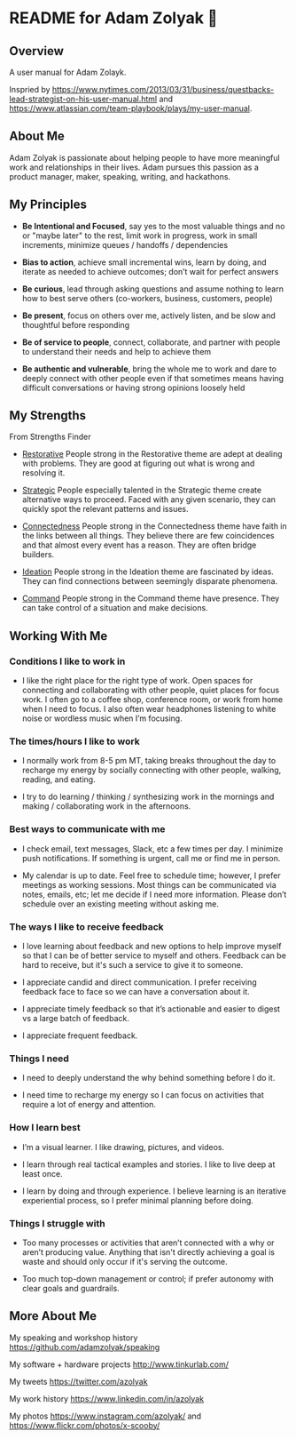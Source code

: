 #  README for Adam Zolyak 👱

## Overview
A user manual for Adam Zolayk.  

Inspried by https://www.nytimes.com/2013/03/31/business/questbacks-lead-strategist-on-his-user-manual.html and https://www.atlassian.com/team-playbook/plays/my-user-manual.

## About Me

Adam Zolyak is passionate about helping people to have more meaningful work and relationships in their lives.  Adam pursues this passion as a product manager, maker, speaking, writing, and hackathons. 

## My Principles
* **Be Intentional and Focused**, say yes to the most valuable things and no or "maybe later" to the rest, limit work in progress, work in small increments, minimize queues / handoffs / dependencies

* **Bias to action**, achieve small incremental wins, learn by doing, and iterate as needed to achieve outcomes; don’t wait for perfect answers 

* **Be curious**, lead through asking questions and assume nothing to learn how to best serve others (co-workers, business, customers, people)

* **Be present**, focus on others over me, actively listen, and be slow and thoughtful before responding

* **Be of service to people**, connect, collaborate, and partner with people to understand their needs and help to achieve them

* **Be authentic and vulnerable**, bring the whole me to work and dare to deeply connect with other people even if that sometimes means having difficult conversations or having strong opinions loosely held 

## My Strengths

From Strengths Finder

* [Restorative](https://www.strengthsmining.com/gallup-strengthsfinder/executing-strengths/restorative/) People strong in the Restorative theme are adept at dealing with problems. They are good at figuring out what is wrong and resolving it.

* [Strategic](https://www.strengthsmining.com/gallup-strengthsfinder/strategic-thinking/strategic/) People especially talented in the Strategic theme create alternative ways to proceed. Faced with any given scenario, they can quickly spot the relevant patterns and issues.

* [Connectedness](https://www.strengthsmining.com/gallup-strengthsfinder/relating-strengths/connectedness/) People strong in the Connectedness theme have faith in the links between all things. They believe there are few coincidences and that almost every event has a reason.  They are often bridge builders.

* [Ideation](https://www.strengthsmining.com/gallup-strengthsfinder/strategic-thinking/ideation/) People strong in the Ideation theme are fascinated by ideas. They can find connections between seemingly disparate phenomena.

* [Command](https://www.strengthsmining.com/gallup-strengthsfinder/influencing-strengths/command/) People strong in the Command theme have presence. They can take control of a situation and make decisions.

## Working With Me

### Conditions I like to work in

* I like the right place for the right type of work.  Open spaces for connecting and collaborating with other people, quiet places for focus work.  I often go to a coffee shop, conference room, or work from home when I need to focus.  I also often wear headphones listening to white noise or wordless music when I’m focusing.  

### The times/hours I like to work

* I normally work from 8-5 pm MT, taking breaks throughout the day to recharge my energy by socially connecting with other people, walking, reading, and eating.

* I try to do learning / thinking / synthesizing work in the mornings and making / collaborating work in the afternoons.

### Best ways to communicate with me

* I check email, text messages, Slack, etc a few times per day.  I minimize push notifications.  If something is urgent, call me or find me in person.

* My calendar is up to date.  Feel free to schedule time; however, I prefer meetings as working sessions.  Most things can be communicated via notes, emails, etc; let me decide if I need more information.  Please don’t schedule over an existing meeting without asking me.

### The ways I like to receive feedback

* I love learning about feedback and new options to help improve myself so that I can be of better service to myself and others.  Feedback can be hard to receive, but it's such a service to give it to someone.

* I appreciate candid and direct communication.  I prefer receiving feedback face to face so we can have a conversation about it.

* I appreciate timely feedback so that it’s actionable and easier to digest vs a large batch of feedback.

* I appreciate frequent feedback.  

### Things I need

* I need to deeply understand the why behind something before I do it.

* I need time to recharge my energy so I can focus on activities that require a lot of energy and attention.

### How I learn best

* I’m a visual learner. I like drawing, pictures, and videos.

* I learn through real tactical examples and stories.  I like to live deep at least once.

* I learn by doing and through experience.  I believe learning is an iterative experiential process, so I prefer minimal planning before doing. 

### Things I struggle with

* Too many processes or activities that aren’t connected with a why or aren’t producing value.  Anything that isn't directly achieving a goal is waste and should only occur if it's serving the outcome.

* Too much top-down management or control; if prefer autonomy with clear goals and guardrails.

## More About Me

My speaking and workshop history https://github.com/adamzolyak/speaking

My software + hardware projects http://www.tinkurlab.com/

My tweets https://twitter.com/azolyak

My work history https://www.linkedin.com/in/azolyak

My photos https://www.instagram.com/azolyak/ and https://www.flickr.com/photos/x-scooby/
